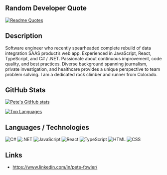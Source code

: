 ## Random Developer Quote
[![Readme Quotes](https://quotes-github-readme.vercel.app/api?type=horizontal&theme=dark)](https://github.com/piyushsuthar/github-readme-quotes)

## Description
Software engineer who recently spearheaded complete rebuild of data integration SAAS product’s web app. Experienced in JavaScript, React, TypeScript, and C# / .NET. Passionate about continuous improvement, code quality, and best practices. Diverse background spanning journalism, private investigation, and healthcare provides a unique perspective to team problem solving. I am a dedicated rock climber and runner from Colorado.

## GitHub Stats
[![Pete's GitHub stats](https://github-readme-stats-vercel-amber.vercel.app/api?username=pete-fowler&hide=stars,prs&show_icons=true&theme=radical)](https://github.com/pete-fowler/github-readme-stats)

[![Top Languages](https://github-readme-stats-vercel-amber.vercel.app/api/top-langs/?username=pete-fowler&layout=donut)](https://github.com/pete-fowler/github-readme-stats)

## Languages / Technologies
![C#](https://img.shields.io/badge/C%23-239120?style=for-the-badge&logo=c-sharp&logoColor=white) ![.NET](https://img.shields.io/badge/.NET-512BD4?style=for-the-badge&logo=dotnet&logoColor=white) ![JavaScript](https://img.shields.io/badge/JavaScript-323330?style=for-the-badge&logo=javascript&logoColor=F7DF1E) ![React](https://img.shields.io/badge/React-20232A?style=for-the-badge&logo=react&logoColor=61DAFB) ![TypeScript](https://img.shields.io/badge/TypeScript-007ACC?style=for-the-badge&logo=typescript&logoColor=white) ![HTML](https://img.shields.io/badge/HTML5-E34F26?style=for-the-badge&logo=html5&logoColor=white) ![CSS](https://img.shields.io/badge/CSS3-1572B6?style=for-the-badge&logo=css3&logoColor=white)

## Links
- https://www.linkedin.com/in/pete-fowler/

